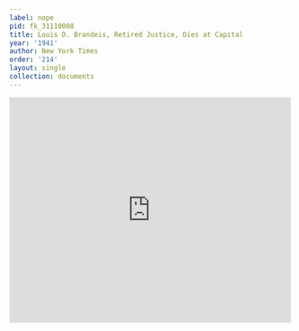 ```yaml
---
label: nope
pid: fk_31110008
title: Louis D. Brandeis, Retired Justice, Dies at Capital
year: '1941'
author: New York Times
order: '214'
layout: single
collection: documents
---
```

<iframe src="https://northwestern.app.box.com/embed/s/e8h0ix7qoc1tz2sh4r7tc911nx0sxbbo?sortColumn=date&view=list" width="500" height="400" frameborder="0" allowfullscreen webkitallowfullscreen msallowfullscreen></iframe>

